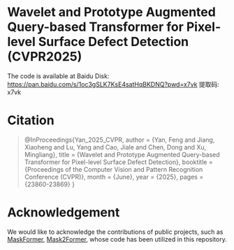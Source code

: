# Wavelet and Prototype Augmented Query-based Transformer for Pixel-level Surface Defect Detection (CVPR2025)
The code is available at Baidu Disk: https://pan.baidu.com/s/1oc3gSLK7KsE4satHqBKDNQ?pwd=x7vk 提取码: x7vk 

# Citation
> @InProceedings{Yan_2025_CVPR,
    author    = {Yan, Feng and Jiang, Xiaoheng and Lu, Yang and Cao, Jiale and Chen, Dong and Xu, Mingliang},
    title     = {Wavelet and Prototype Augmented Query-based Transformer for Pixel-level Surface Defect Detection},
    booktitle = {Proceedings of the Computer Vision and Pattern Recognition Conference (CVPR)},
    month     = {June},
    year      = {2025},
    pages     = {23860-23869}
}
# Acknowledgement
We would like to acknowledge the contributions of public projects, such as [MaskFormer](https://github.com/facebookresearch/MaskFormer), [Mask2Former](https://github.com/facebookresearch/Mask2Former), whose code has been utilized in this repository.
